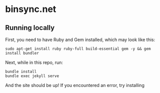 # binsync.net
## Running locally
First, you need to have Ruby and Gem installed, which may look like this:
```
sudo apt-get install ruby ruby-full build-essential gem -y && gem install bundler
```

Next, while in this repo, run:
```
bundle install
bundle exec jekyll serve
``` 

And the site should be up! If you encountered an error, try installing
